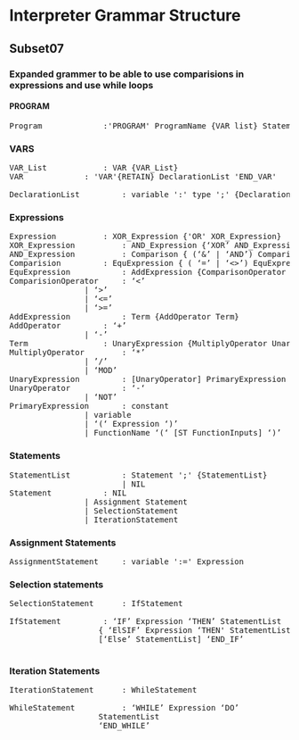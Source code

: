 #  Interpreter Grammar Structure
## Subset07
### Expanded grammer to be able to use comparisions in expressions and use while loops


#### PROGRAM 
<pre>
Program				:'PROGRAM' ProgramName {VAR_list} StatementList 'END_PROGRAM'
</pre>


### VARS
<pre>
VAR_List			: VAR {VAR_List} 
VAR				: 'VAR'{RETAIN} DeclarationList 'END_VAR'
							
DeclarationList			: variable ':' type ';' {DeclarationList}
</pre>	


### Expressions
<pre>
Expression			: XOR_Expression {'OR' XOR_Expression}
XOR_Expression			: AND_Expression {‘XOR’ AND_Expression}
AND_Expression			: Comparison { (‘&’ | ‘AND’) Comparison}
Comparision			: EquExpression { ( ‘=’ | ‘<>’) EquExpression}
EquExpression			: AddExpression {ComparisonOperator AddExpression}
ComparisionOperator		: ‘<’
				| ‘>’
				| ‘<=’
				| ‘>=’
AddExpression			: Term {AddOperator Term}
AddOperator			: ‘+’
				| ‘-’
Term				: UnaryExpression {MultiplyOperator UnaryExpression}
MultiplyOperator		: ‘*’
				| ’/’
				| ‘MOD’
UnaryExpression			: [UnaryOperator] PrimaryExpression
UnaryOperator			: ‘-‘
				| ‘NOT’
PrimaryExpression		: constant
				| variable
				| ‘(‘ Expression ‘)’
				| FunctionName ‘(‘ [ST_FunctionInputs] ‘)’
</pre>

### Statements
<pre>
StatementList			: Statement ';' {StatementList}
						| NIL
Statement			: NIL
				| Assignment Statement
				| SelectionStatement
				| IterationStatement
</pre>


### Assignment Statements
<pre>
AssignmentStatement		: variable ':=' Expression
</pre>


### Selection statements
<pre>
SelectionStatement		: IfStatement

IfStatement			: ‘IF’ Expression ‘THEN’ StatementList 
				   { ‘ElSIF’ Expression ‘THEN' StatementList } 
				   [‘Else’ StatementList] ‘END_IF’

</pre>


### Iteration Statements
<pre>
IterationStatement		: WhileStatement

WhileStatement			: ‘WHILE’ Expression ‘DO’
				   StatementList
				   ‘END_WHILE’

</pre>
